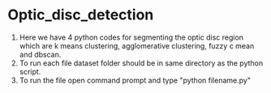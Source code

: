 # Optic_disc_detection

1. Here we have 4 python codes for segmenting the optic disc region which are k means clustering, agglomerative clustering, fuzzy c mean and dbscan.
2. To run each file dataset folder should be in same directory as the python script.
3. To run the file open command prompt and type "python filename.py"
